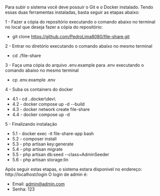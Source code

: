 Para subir o sistema você deve possuir o Git e o Docker instalado. Tendo essas duas ferramentas instaladas, basta seguir as etapas abaixo:

1 - Fazer a cópia do repositório executando o comando abaixo no terminal no local que deseja fazer a cópia do repositório:
- git clone https://github.com/PedroLima8080/file-share.git

2 - Entrar no diretório executando o comando abaixo no mesmo terminal
- cd ./file-share

3 - Faça uma cópia do arquivo .env.example para .env executando o comando abaixo no mesmo terminal
- cp .env.example .env

4 - Suba os containers do docker
- 4.1 - cd .\.docker\dev\
- 4.2 - docker compose up -d --build 
- 4.3 - docker network create file-share
- 4.4 - docker compose up -d

5 - Finalizando instalação
- 5.1 - docker exec -it file-share-app bash
- 5.2 - composer install
- 5.3 - php artisan key:generate
- 5.4 - php artisan migrate
- 5.5 - php artisan db:seed --class=AdminSeeder
- 5.6 - php artisan storage:lin

Após seguir estas etapas, o sistema estara disponivel no endereço: http://localhost/login
O login de admin é:
 - Email: admin@admin.com
 - Senha: 123
 
 
